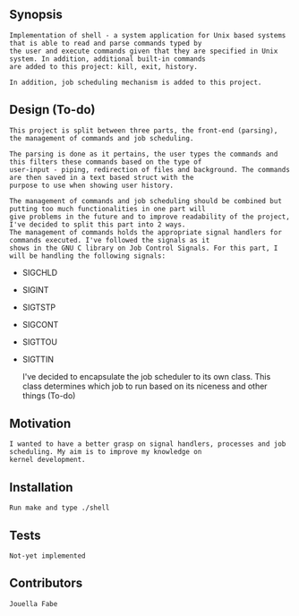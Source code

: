 ## Synopsis
	Implementation of shell - a system application for Unix based systems that is able to read and parse commands typed by 
	the user and execute commands given that they are specified in Unix system. In addition, additional built-in commands
	are added to this project: kill, exit, history. 
	
	In addition, job scheduling mechanism is added to this project. 

## Design (To-do)
	This project is split between three parts, the front-end (parsing), the management of commands and job scheduling.
	
	The parsing is done as it pertains, the user types the commands and this filters these commands based on the type of
	user-input - piping, redirection of files and background. The commands are then saved in a text based struct with the
	purpose to use when showing user history. 
	
	The management of commands and job scheduling should be combined but putting too much functionalities in one part will
	give problems in the future and to improve readability of the project, I've decided to split this part into 2 ways. 
	The management of commands holds the appropriate signal handlers for commands executed. I've followed the signals as it
	shows in the GNU C library on Job Control Signals. For this part, I will be handling the following signals: 
	
* SIGCHLD 
* SIGINT 
* SIGTSTP 
* SIGCONT 
* SIGTTOU 
* SIGTTIN
	
	I've decided to encapsulate the job scheduler to its own class. This class determines which job to run based on its 
	niceness and other things (To-do) 

## Motivation
	I wanted to have a better grasp on signal handlers, processes and job scheduling. My aim is to improve my knowledge on 
	kernel development. 
	
## Installation
	Run make and type ./shell
	
## Tests
	Not-yet implemented
	
## Contributors
	Jouella Fabe
